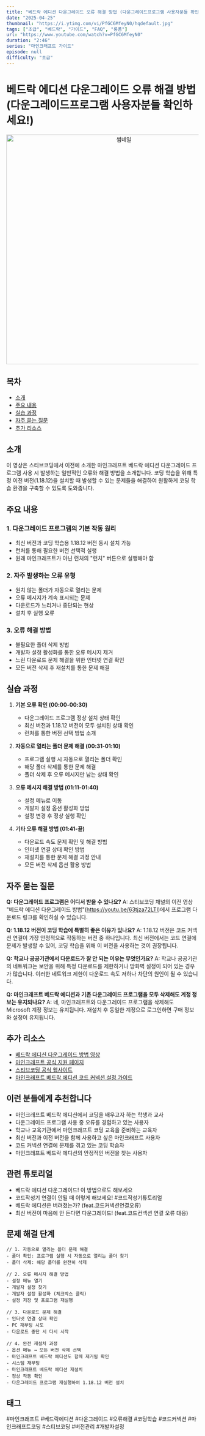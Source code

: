 ```yaml
---
title: "베드락 에디션 다운그레이드 오류 해결 방법 (다운그레이드프로그램 사용자분들 확인하세요!)"
date: "2025-04-25"
thumbnail: "https://i.ytimg.com/vi/PfGC6MfeyN0/hqdefault.jpg"
tags: ["초급", "베드락", "가이드", "FAQ", "롱폼"]
url: "https://www.youtube.com/watch?v=PfGC6MfeyN0"
duration: "2:46"
series: "마인크래프트 가이드"
episode: null
difficulty: "초급"
---
```


# 베드락 에디션 다운그레이드 오류 해결 방법 (다운그레이드프로그램 사용자분들 확인하세요!)

<div align="center">
<img src="https://i.ytimg.com/vi/PfGC6MfeyN0/hqdefault.jpg" alt="썸네일" width="600"/>
</div>

## 목차
- [소개](#소개)
- [주요 내용](#주요-내용)
- [실습 과정](#실습-과정)
- [자주 묻는 질문](#자주-묻는-질문)
- [추가 리소스](#추가-리소스)

## 소개
이 영상은 스티브코딩에서 이전에 소개한 마인크래프트 베드락 에디션 다운그레이드 프로그램 사용 시 발생하는 일반적인 오류와 해결 방법을 소개합니다. 코딩 학습을 위해 특정 이전 버전(1.18.12)을 설치할 때 발생할 수 있는 문제들을 해결하여 원활하게 코딩 학습 환경을 구축할 수 있도록 도와줍니다.

## 주요 내용

### 1. 다운그레이드 프로그램의 기본 작동 원리
- 최신 버전과 코딩 학습용 1.18.12 버전 동시 설치 가능
- 런처를 통해 필요한 버전 선택적 실행
- 원래 마인크래프트가 아닌 런처의 "런치" 버튼으로 실행해야 함

### 2. 자주 발생하는 오류 유형
- 원치 않는 폴더가 자동으로 열리는 문제
- 오류 메시지가 계속 표시되는 문제
- 다운로드가 느리거나 중단되는 현상
- 설치 후 실행 오류

### 3. 오류 해결 방법
- 불필요한 폴더 삭제 방법
- 개발자 설정 활성화를 통한 오류 메시지 제거
- 느린 다운로드 문제 해결을 위한 인터넷 연결 확인
- 모든 버전 삭제 후 재설치를 통한 문제 해결

## 실습 과정

1. **기본 오류 확인 (00:00-00:30)**
   - 다운그레이드 프로그램 정상 설치 상태 확인
   - 최신 버전과 1.18.12 버전이 모두 설치된 상태 확인
   - 런처를 통한 버전 선택 방법 소개

2. **자동으로 열리는 폴더 문제 해결 (00:31-01:10)**
   - 프로그램 실행 시 자동으로 열리는 폴더 확인
   - 해당 폴더 삭제를 통한 문제 해결
   - 폴더 삭제 후 오류 메시지만 남는 상태 확인

3. **오류 메시지 해결 방법 (01:11-01:40)**
   - 설정 메뉴로 이동
   - 개발자 설정 옵션 활성화 방법
   - 설정 변경 후 정상 실행 확인

4. **기타 오류 해결 방법 (01:41-끝)**
   - 다운로드 속도 문제 확인 및 해결 방법
   - 인터넷 연결 상태 확인 방법
   - 재설치를 통한 문제 해결 과정 안내
   - 모든 버전 삭제 옵션 활용 방법

## 자주 묻는 질문

**Q: 다운그레이드 프로그램은 어디서 받을 수 있나요?**
A: 스티브코딩 채널의 이전 영상 "베드락 에디션 다운그레이드 방법"(https://youtu.be/63tjza72LTI)에서 프로그램 다운로드 링크를 확인하실 수 있습니다.

**Q: 1.18.12 버전이 코딩 학습에 특별히 좋은 이유가 있나요?**
A: 1.18.12 버전은 코드 커넥션 연결이 가장 안정적으로 작동하는 버전 중 하나입니다. 최신 버전에서는 코드 연결에 문제가 발생할 수 있어, 코딩 학습을 위해 이 버전을 사용하는 것이 권장됩니다.

**Q: 학교나 공공기관에서 다운로드가 잘 안 되는 이유는 무엇인가요?**
A: 학교나 공공기관의 네트워크는 보안을 위해 특정 다운로드를 제한하거나 방화벽 설정이 되어 있는 경우가 많습니다. 이러한 네트워크 제한이 다운로드 속도 저하나 차단의 원인이 될 수 있습니다.

**Q: 마인크래프트 베드락 에디션과 기존 다운그레이드 프로그램을 모두 삭제해도 계정 정보는 유지되나요?**
A: 네, 마인크래프트와 다운그레이드 프로그램을 삭제해도 Microsoft 계정 정보는 유지됩니다. 재설치 후 동일한 계정으로 로그인하면 구매 정보와 설정이 유지됩니다.

## 추가 리소스
- [베드락 에디션 다운그레이드 방법 영상](https://youtu.be/63tjza72LTI)
- [마인크래프트 공식 지원 페이지](https://help.minecraft.net/)
- [스티브코딩 공식 웹사이트](https://stevecoding.kr/)
- [마인크래프트 베드락 에디션 코드 커넥션 설정 가이드](https://education.minecraft.net/ko-kr/support/code-connection)

## 이런 분들에게 추천합니다
- 마인크래프트 베드락 에디션에서 코딩을 배우고자 하는 학생과 교사
- 다운그레이드 프로그램 사용 중 오류를 경험하고 있는 사용자
- 학교나 교육기관에서 마인크래프트 코딩 교육을 준비하는 교육자
- 최신 버전과 이전 버전을 함께 사용하고 싶은 마인크래프트 사용자
- 코드 커넥션 연결에 문제를 겪고 있는 코딩 학습자
- 마인크래프트 베드락 에디션의 안정적인 버전을 찾는 사용자

## 관련 튜토리얼
- 베드락 에디션 다운그레이드! 이 방법으로도 해보세요
- 코드작성기 연결이 안될 때 이렇게 해보세요! #코드작성기튜토리얼
- 베드락 에디션은 버려졌는가? (feat.코드커넥션연결오류)
- 최신 버전이 마음에 안 든다면 다운그레이드! (feat.코드컨넥션 연결 오류 대응)

## 문제 해결 단계
```
// 1. 자동으로 열리는 폴더 문제 해결
- 폴더 확인: 프로그램 실행 시 자동으로 열리는 폴더 찾기
- 폴더 삭제: 해당 폴더를 완전히 삭제

// 2. 오류 메시지 해결 방법
- 설정 메뉴 열기
- 개발자 설정 찾기
- 개발자 설정 활성화 (체크박스 클릭)
- 설정 저장 및 프로그램 재실행

// 3. 다운로드 문제 해결
- 인터넷 연결 상태 확인
- PC 재부팅 시도
- 다운로드 중단 시 다시 시작

// 4. 완전 재설치 과정
- 옵션 메뉴 → 모든 버전 삭제 선택
- 마인크래프트 베드락 에디션도 함께 제거됨 확인
- 시스템 재부팅
- 마인크래프트 베드락 에디션 재설치
- 정상 작동 확인
- 다운그레이드 프로그램 재실행하여 1.18.12 버전 설치
```

## 태그
#마인크래프트 #베드락에디션 #다운그레이드 #오류해결 #코딩학습 #코드커넥션 #마인크래프트코딩 #스티브코딩 #버전관리 #개발자설정